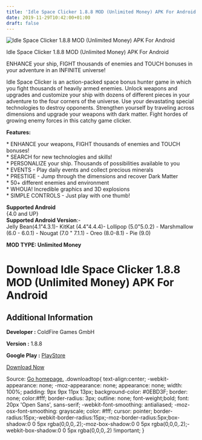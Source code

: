 ```yaml
---
title: 'Idle Space Clicker 1.8.8 MOD (Unlimited Money) APK For Android'
date: 2019-11-29T10:42:00+01:00
draft: false
---
```


![Idle Space Clicker 1.8.8 MOD (Unlimited Money) APK For Android](https://i0.wp.com/apkhome.net/wp-content/uploads/2019/11/Idle-Space-Clicker.png "Idle Space Clicker 1.8.8 MOD (Unlimited Money) APK For Android")

  

Idle Space Clicker 1.8.8 MOD (Unlimited Money) APK For Android

ENHANCE your ship, FIGHT thousands of enemies and TOUCH bonuses in your adventure in an INFINITE universe!

Idle Space Clicker is an action-packed space bonus hunter game in which you fight thousands of heavily armed enemies. Unlock weapons and upgrades and customize your ship with dozens of different pieces in your adventure to the four corners of the universe. Use your devastating special technologies to destroy opponents. Strengthen yourself by traveling across dimensions and upgrade your weapons with dark matter. Fight hordes of growing enemy forces in this catchy game clicker.

**Features:**

\* ENHANCE your weapons, FIGHT thousands of enemies and TOUCH bonuses!  
\* SEARCH for new technologies and skills!  
\* PERSONALIZE your ship. Thousands of possibilities available to you  
\* EVENTS - Play daily events and collect precious minerals  
\* PRESTIGE - Jump through the dimensions and recover Dark Matter  
\* 50+ different enemies and environment  
\* WHOUA! Incredible graphics and 3D explosions  
\* SIMPLE CONTROLS - Just play with one thumb!

**Supported Android**  
{4.0 and UP}  
**Supported Android Version**:-  
Jelly Bean(4.1"4.3.1)- KitKat (4.4"4.4.4)- Lollipop (5.0"5.0.2) - Marshmallow (6.0 - 6.0.1) - Nougat (7.0 " 7.1.1) - Oreo (8.0-8.1) - Pie (9.0)

**MOD TYPE: Unlimited Money**

Download Idle Space Clicker 1.8.8 MOD (Unlimited Money) APK For Android
=======================================================================

Additional Information
----------------------

**Developer :** ColdFire Games GmbH

**Version :** 1.8.8

**Google Play :** [PlayStore](https://play.google.com/store/apps/details?id=com.coldfiregames.spaceclicker)

  

[Download Now](https://store4app.co/post/idle-space-clicker-1-8-8-mod-unlimited-money-apk-for-android_1574957167)

  
Source: [Go homepage.](https://store4app.co/post/idle-space-clicker-1-8-8-mod-unlimited-money-apk-for-android_1574957167) .downloadtop{ text-align:center; -webkit-appearance: none; -moz-appearance: none; appearance: none; width: 100%; padding: 9px 9px 11px 13px; background-color: #0EBD3F; border: none; color:#fff; border-radius: 3px; outline: none; font-weight;bold; font: 20px 'Open Sans', sans-serif; -webkit-font-smoothing: antialiased; -moz-osx-font-smoothing: grayscale; color: #fff; cursor: pointer; border-radius:15px;-webkit-border-radius:15px;-moz-border-radius:5px;box-shadow:0 0 5px rgba(0,0,0,.2);-moz-box-shadow:0 0 5px rgba(0,0,0,.2);-webkit-box-shadow:0 0 5px rgba(0,0,0,.2) !important; }